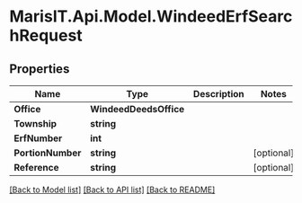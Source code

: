 
# MarisIT.Api.Model.WindeedErfSearchRequest

## Properties

Name | Type | Description | Notes
------------ | ------------- | ------------- | -------------
**Office** | **WindeedDeedsOffice** |  | 
**Township** | **string** |  | 
**ErfNumber** | **int** |  | 
**PortionNumber** | **string** |  | [optional] 
**Reference** | **string** |  | [optional] 

[[Back to Model list]](../README.md#documentation-for-models)
[[Back to API list]](../README.md#documentation-for-api-endpoints)
[[Back to README]](../README.md)

